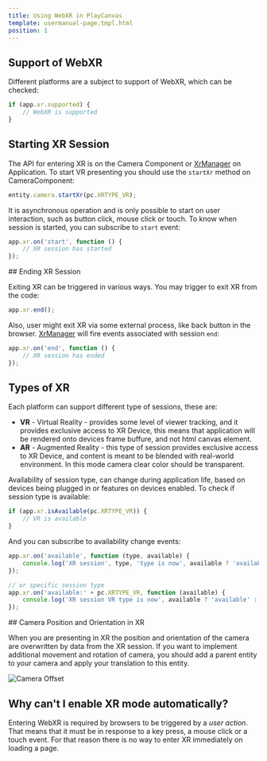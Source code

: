 ```yaml
---
title: Using WebXR in PlayCanvas
template: usermanual-page.tmpl.html
position: 1
---
```


## Support of WebXR

Different platforms are a subject to support of WebXR, which can be checked:

```javascript
if (app.xr.supported) {
    // WebXR is supported
}
```


## Starting XR Session

The API for entering XR is on the Camera Component or [XrManager][2] on Application. To start VR presenting you should use the `startXr` method on CameraComponent:

```javascript
entity.camera.startXr(pc.XRTYPE_VR);
```

It is asynchronous operation and is only possible to start on user interaction, such as button click, mouse click or touch. To know when session is started, you can subscribe to `start` event:

```javascript
app.xr.on('start', function () {
    // XR session has started
});
```


## Ending XR Session

Exiting XR can be triggered in various ways. You may trigger to exit XR from the code:

```javascript
app.xr.end();
```

Also, user might exit XR via some external process, like back button in the browser. [XrManager][2] will fire events associated with session `end`:

```javascript
app.xr.on('end', function () {
    // XR session has ended
});
```


## Types of XR

Each platform can support different type of sessions, these are:

 * **VR** - Virtual Reality - provides some level of viewer tracking, and it provides exclusive access to XR Device, this means that application will be rendered onto devices frame buffure, and not html canvas element.
 * **AR** - Augmented Reality - this type of session provides exclusive access to XR Device, and content is meant to be blended with real-world environment. In this mode camera clear color should be transparent.

Availability of session type, can change during application life, based on devices being plugged in or features on devices enabled. To check if session type is available:

```javascript
if (app.xr.isAvailable(pc.XRTYPE_VR)) {
    // VR is available
}
```

And you can subscribe to availability change events:

```javascript
app.xr.on('available', function (type, available) {
    console.log('XR session', type, 'type is now', available ? 'available' : 'unavailable');
});

// or specific session type
app.xr.on('available:' + pc.XRTYPE_VR, function (available) {
    console.log('XR session VR type is now', available ? 'available' : 'unavailable');
});
```


## Camera Position and Orientation in XR

When you are presenting in XR the position and orientation of the camera are overwritten by data from the XR session. If you want to implement additional movement and rotation of camera, you should add a parent entity to your camera and apply your translation to this entity.

![Camera Offset][1]


## Why can't I enable XR mode automatically?

Entering WebXR is required by browsers to be triggered by a *user action*. That means that it must be in response to a key press, a mouse click or a touch event. For that reason there is no way to enter XR immediately on loading a page.

[1]: /images/user-manual/vr/using-webvr/camera-offset.jpg
[2]: /api/pc.XrManager.html
